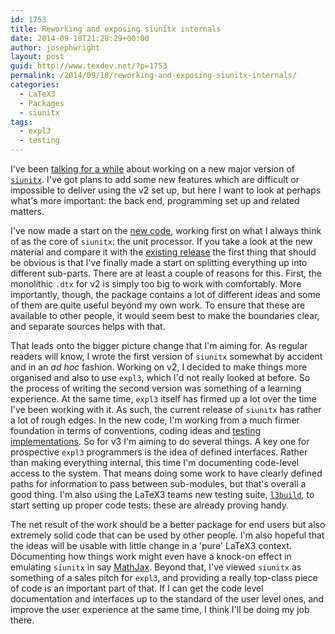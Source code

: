 ```yaml
---
id: 1753
title: Reworking and exposing siunitx internals
date: 2014-09-18T21:28:29+00:00
author: josephwright
layout: post
guid: http://www.texdev.net/?p=1753
permalink: /2014/09/18/reworking-and-exposing-siunitx-internals/
categories:
  - LaTeX3
  - Packages
  - siunitx
tags:
  - expl3
  - testing
---
```

I've been <a href="http://www.texdev.net/2014/03/13/work-on-siunitx-v3/">talking for a while</a> about working on a new major version of <a href="http://ctan.org/pkg/siunitx"><code>siunitx</code></a>. I've got plans to add some new features which are difficult or impossible to deliver using the v2 set up, but here I want to look at perhaps what's more important: the back end, programming set up and related matters.

I've now made a start on the <a href="https://github.com/josephwright/siunitx/tree/master">new code</a>, working first on what I always think of as the core of <code>siunitx</code>: the unit processor. If you take a look at the new material and compare it with the <a href="https://github.com/josephwright/siunitx/tree/stable">existing release</a> the first thing that should be obvious is that I've finally made a start on splitting everything up into different sub-parts. There are at least a couple of reasons for this. First, the monolithic <code>.dtx</code> for v2 is simply too big to work with comfortably. More importantly, though, the package contains a lot of different ideas and some of them are quite useful beyond my own work. To ensure that these are available to other people, it would seem best to make the boundaries clear, and separate sources helps with that.

That leads onto the bigger picture change that I'm aiming for. As regular readers will know, I wrote the first version of <code>siunitx</code> somewhat by accident and in an <em>ad hoc</em> fashion. Working on v2, I decided to make things more organised and also to use <code>expl3</code>, which I'd not really looked at before. So the process of writing the second version was something of a learning experience. At the same time, <code>expl3</code> itself has firmed up a lot over the time I've been working with it. As such, the current release of <code>siunitx</code> has rather a lot of rough edges. In the new code, I'm working from a much firmer foundation in terms of conventions, coding ideas and <a href="http://www.texdev.net/2014/05/27/testing-tex-lua-and-tex-and-not-just-for-luatex/">testing implementations</a>. So for v3 I'm aiming to do several things. A key one for prospective <code>expl3</code> programmers is the idea of defined interfaces. Rather than making everything internal, this time I'm documenting code-level access to the system. That means doing some work to have clearly defined paths for information to pass between sub-modules, but that's overall a good thing. I'm also using the LaTeX3 teams new testing suite, <a href="http://ctan.org/pkg/l3build"><code>l3build</code></a>, to start setting up proper code tests: these are already proving handy.

The net result of the work should be a better package for end users but also extremely solid code that can be used by other people. I'm also hopeful that the ideas will be usable with little change in a 'pure' LaTeX3 context. Documenting how things work might even have a knock-on effect in emulating <code>siunitx</code> in say <a href="https://github.com/mathjax/MathJax/issues/447">MathJax</a>. Beyond that, I've viewed <code>siunitx</code> as something of a sales pitch for <code>expl3</code>, and providing a really top-class piece of code is an important part of that. If I can get the code level documentation and interfaces up to the standard of the user level ones, and improve the user experience at the same time, I think I'll be doing my job there.